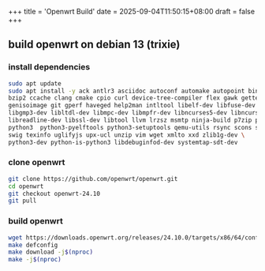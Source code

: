 +++
title = 'Openwrt Build'
date = 2025-09-04T11:50:15+08:00
draft = false
+++

## build openwrt on debian 13 (trixie)

### install dependencies

```bash
sudo apt update
sudo apt install -y ack antlr3 asciidoc autoconf automake autopoint binutils bison build-essential \
bzip2 ccache clang cmake cpio curl device-tree-compiler flex gawk gettext \
genisoimage git gperf haveged help2man intltool libelf-dev libfuse-dev libglib2.0-dev \
libgmp3-dev libltdl-dev libmpc-dev libmpfr-dev libncurses5-dev libncursesw5-dev libpython3-dev \
libreadline-dev libssl-dev libtool llvm lrzsz msmtp ninja-build p7zip p7zip-full patch pkgconf \
python3  python3-pyelftools python3-setuptools qemu-utils rsync scons squashfs-tools subversion \
swig texinfo uglifyjs upx-ucl unzip vim wget xmlto xxd zlib1g-dev \
python3-dev python-is-python3 libdebuginfod-dev systemtap-sdt-dev
```

### clone openwrt

```bash
git clone https://github.com/openwrt/openwrt.git
cd openwrt
git checkout openwrt-24.10
git pull
```

### build openwrt

```bash
wget https://downloads.openwrt.org/releases/24.10.0/targets/x86/64/config.buildinfo -O .config
make defconfig
make download -j$(nproc)
make -j$(nproc)
```